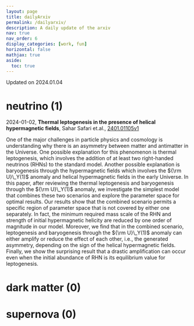 ```yaml
---
layout: page
title: dailyArxiv
permalink: /dailyarxiv/
description: A daily update of the arxiv
nav: true
nav_order: 6
display_categories: [work, fun]
horizontal: false
mathjax: true
aside:
  toc: true
---
```


 Updated on 2024.01.04
# neutrino (1)

2024-01-02, **Thermal leptogenesis in the presence of helical hypermagnetic fields**, Sahar Safari et.al., [2401.01105v1](http://arxiv.org/abs/2401.01105v1)

 One of the major challenges in particle physics and cosmology is understanding why there is an asymmetry between matter and antimatter in the Universe. One possible explanation for this phenomenon is thermal leptogenesis, which involves the addition of at least two right-handed neutrinos (RHNs) to the standard model. Another possible explanation is baryogenesis through the hypermagnetic fields which involves the ${\rm U}\_Y(1)$ anomaly and helical hypermagnetic fields in the early Universe. In this paper, after reviewing the thermal leptogenesis and baryogenesis through the ${\rm U}\_Y(1)$ anomaly, we investigate the simplest model that combines these two scenarios and explore the parameter space for optimal results. Our results show that the combined scenario permits a specific region of parameter space that is not covered by either one separately. In fact, the minimum required mass scale of the RHN and strength of initial hypermagnetic helicity are reduced by one order of magnitude in our model. Moreover, we find that in the combined scenario, leptogenesis and baryogenesis through the ${\rm U}\_Y(1)$ anomaly can either amplify or reduce the effect of each other, i.e., the generated asymmetry, depending on the sign of the helical hypermagnetic fields. Finally, we show the surprising result that a drastic amplification can occur even when the initial abundance of RHN is its equilibrium value for leptogenesis.

# dark matter (0)

# supernova (0)

